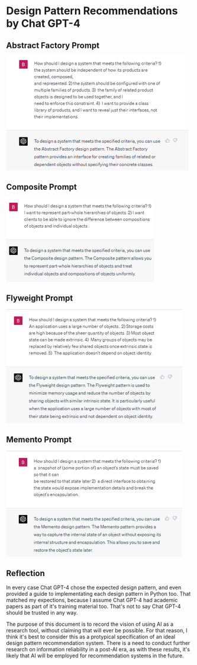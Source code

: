 # Design Pattern Recommendations by Chat GPT-4

## Abstract Factory Prompt

![Abstract Factory Recommendation](screenshots/abstractfactory.png "Abstract Factory Recommendation")

## Composite Prompt

![Composition Recommendation](screenshots/composition.png "Composition Recommendation")

## Flyweight Prompt

![Flyweight Recommendation](screenshots/flyweight.png "Flyweight Recommendation")

## Memento Prompt

![Memento Recommendation](screenshots/memento.png "Memento Recommendation")

## Reflection

In every case Chat GPT-4 chose the expected design pattern, and even provided a guide to implementating each design pattern in Python too. That matched my expections, because I assume Chat GPT-4 had academic papers as part of it's training material too. That's not to say Chat GPT-4 should be trusted in any way.

The purpose of this document is to record the vision of using AI as a research tool, without claiming that will ever be possible. For that reason, I think it's best to consider this as a protypical specification of an ideal design pattern recommendation system. There is a need to conduct further research on information reliability in a post-AI era, as with these results, it's likely that AI will be employed for recommendation systems in the future.
